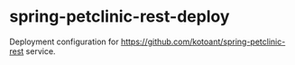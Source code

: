 # spring-petclinic-rest-deploy
Deployment configuration for https://github.com/kotoant/spring-petclinic-rest service.
